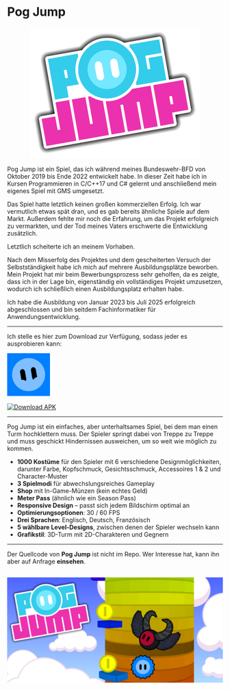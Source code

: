 # Pog Jump

<p align="center">
  <img src="pictures/gamelogo1.png" alt="Pog Jump Logo" width="400">
</p

Pog Jump ist ein Spiel, das ich während meines Bundeswehr-BFD von Oktober 2019 bis Ende 2022 entwickelt habe. In dieser Zeit habe ich in Kursen Programmieren in C/C++17 und C# gelernt und anschließend mein eigenes Spiel mit GMS umgesetzt.

Das Spiel hatte letztlich keinen großen kommerziellen Erfolg. Ich war vermutlich etwas spät dran, und es gab bereits ähnliche Spiele auf dem Markt. Außerdem fehlte mir noch die Erfahrung, um das Projekt erfolgreich zu vermarkten, und der Tod meines Vaters erschwerte die Entwicklung zusätzlich.

Letztlich scheiterte ich an meinem Vorhaben.

Nach dem Misserfolg des Projektes und dem gescheiterten Versuch der Selbstständigkeit habe ich mich auf mehrere Ausbildungsplätze beworben. Mein Projekt hat mir beim Bewerbungsprozess sehr geholfen, da es zeigte, dass ich in der Lage bin, eigenständig ein vollständiges Projekt umzusetzen, wodurch ich schließlich einen Ausbildungsplatz erhalten habe.

Ich habe die Ausbildung von Januar 2023 bis Juli 2025 erfolgreich abgeschlossen und bin seitdem Fachinformatiker für Anwendungsentwicklung.

---

Ich stelle es hier zum Download zur Verfügung, sodass jeder es ausprobieren kann:
<p>
  <a href="https://drive.google.com/file/d/15mMAtyU_E60M2tudw5zq8SfAT6S8Et_V/view?usp=sharing">
    <img src="pictures/app_symbo.png" alt="Download Pog Jump APK" width="100">
  </a>
</p>

[![Download APK](https://img.shields.io/badge/Download-APK-blue)](https://drive.google.com/file/d/15mMAtyU_E60M2tudw5zq8SfAT6S8Et_V/view?usp=sharing)

---

Pog Jump ist ein einfaches, aber unterhaltsames Spiel, bei dem man einen Turm hochklettern muss. Der Spieler springt dabei von Treppe zu Treppe und muss geschickt Hindernissen ausweichen, um so weit wie möglich zu kommen.

- **1000 Kostüme** für den Spieler mit 6 verschiedene Designmöglichkeiten, darunter Farbe, Kopfschmuck, Gesichtsschmuck, Accessoires 1 & 2 und Character-Muster
- **3 Spielmodi** für abwechslungsreiches Gameplay  
- **Shop** mit In-Game-Münzen (kein echtes Geld)  
- **Meter Pass** (ähnlich wie ein Season Pass)  
- **Responsive Design** – passt sich jedem Bildschirm optimal an  
- **Optimierungsoptionen**: 30 / 60 FPS  
- **Drei Sprachen**: Englisch, Deutsch, Französisch  
- **5 wählbare Level-Designs**, zwischen denen der Spieler wechseln kann
- **Grafikstil**: 3D-Turm mit 2D-Charakteren und Gegnern

---

Der Quellcode von **Pog Jump** ist nicht im Repo. Wer Interesse hat, kann ihn aber auf Anfrage **einsehen**.

![Pog Jump Logo](pictures/1.png)
---
